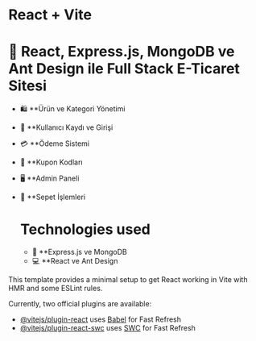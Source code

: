# React + Vite
# 🚀 React, Express.js, MongoDB ve Ant Design ile Full Stack E-Ticaret Sitesi
- 🛍️ **Ürün ve Kategori Yönetimi
- 👥 **Kullanıcı Kaydı ve Girişi
- 💳 **Ödeme Sistemi
- 🎁 **Kupon Kodları
- 🖥️ **Admin Paneli
- 🛒 **Sepet İşlemleri

  # Technologies used
  - 🚀 **Express.js ve MongoDB
  - 💻 **React ve Ant Design

This template provides a minimal setup to get React working in Vite with HMR and some ESLint rules.

Currently, two official plugins are available:

- [@vitejs/plugin-react](https://github.com/vitejs/vite-plugin-react/blob/main/packages/plugin-react/README.md) uses [Babel](https://babeljs.io/) for Fast Refresh
- [@vitejs/plugin-react-swc](https://github.com/vitejs/vite-plugin-react-swc) uses [SWC](https://swc.rs/) for Fast Refresh
